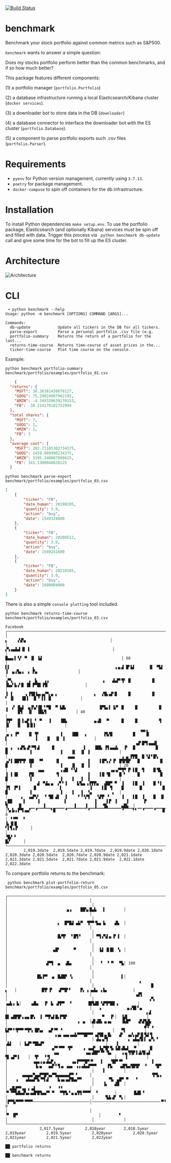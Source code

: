 [![Build Status](https://github.com/selimonat/benchmark/workflows/Unit%20Tests/badge.svg)](https://github.com/selimonat/benchmark/actions?query=workflow%3A"Unit+Tests")
# benchmark

Benchmark your stock portfolio against common metrics such as S&P500.

`benchmark` wants to answer a simple question: 

Does my stocks portfolio perform better than the common benchmarks, and if so how much better?

This package features different components:

(1) a portfolio manager (`portfolio.Portfolio`)

(2) a database infrastructure running a local Elasticsearch/Kibana cluster (`docker services`).

(3) a downloader bot to store data in the DB (`downloader`)

(4) a database connector to interface the downloader bot with the ES cluster (`portfolio.Database`).

(5) a component to parse portfolio exports such .csv files (`portfolio.Parser`). 


# Requirements

- `pyenv` for Python version management, currently using `3.7.13`.
- `poetry` for package management.
- `docker-compose` to spin off containers for the db infrastructure.


# Installation
To install Python dependencies `make setup.env`. 
To use the portfolio package, Elasticsearch (and optionally Kibana) services must be spin off and filled with data. 
Trigger this process via ` python benchmark db-update` call and give some time for the bot to fill up the ES cluster.

# Architecture

![Architecture](./img/diagram/event_processing.png)

# CLI

```
 ➜ python benchmark --help                                                         
Usage: python -m benchmark [OPTIONS] COMMAND [ARGS]...

Commands:
  db-update            Update all tickers in the DB for all tickers.
  parse-export         Parse a personal portfolio .csv file (e.g.
  portfolio-summary    Returns the return of a portfolio for the last...
  returns-time-course  Returns time-course of asset prices in the...
  ticker-time-course   Plot time course on the console.
```

Example:

`python benchmark portfolio-summary benchmark/portfolio/examples/portfolio_01.csv`

```json
    {
  "returns": {
    "MSFT": 38.38361438876127,
    "GOOG": 75.29024087982195,
    "AMZN": -4.349320639270153,
    "FB": -38.214170182752994
  },
  "total shares": {
    "MSFT": 7,
    "GOOG": 1,
    "AMZN": 1,
    "FB": 3
  },
  "average cost": {
    "MSFT": 202.71185302734375,
    "GOOG": 1459.989990234375,
    "AMZN": 3195.340087890625,
    "FB": 341.1300048828125
  }
```

`python benchmark parse-export benchmark/portfolio/examples/portfolio_03.csv`

```json
[
    {
        "ticker": "FB",
        "date_human": 20190205,
        "quantity": 3.0,
        "action": "buy",
        "date": 1549324800
    },
    {
        "ticker": "FB",
        "date_human": 20200512,
        "quantity": 3.0,
        "action": "buy",
        "date": 1589241600
    },
    {
        "ticker": "FB",
        "date_human": 20210105,
        "quantity": 3.0,
        "action": "buy",
        "date": 1609804800
    }
]
```
There is also a simple `console plotting` tool included.

`python benchmark returns-time-course benchmark/portfolio/examples/portfolio_03.csv`

```
Facebook
┌────────────────────────────────────────────────────────────────────────────────────────────────────────────────────────────────────────────────────────────────────────────────────────────────────────┐
│                                                                                                                                                          ▖    ▗▚▛▄                                     │ 
│                                                                                                                                                         ▞▚▗▄▟▄▌▐▌ ▌                                    │ 
│                                                                                                                                                     █▄▄▖▌▝▞ ▝▘ ▐▌ ▐▟                                   │ 60
│                                                                                                 ▌▌          ▖                                   ▗▗▖▟ █▘▙▌      ▐▌ ▝▜▟  ▐  ▄▗▜▄▗  ▖ ▛▄                  │ 
│                                                                                                ▗▀▚       ▗  ▙   ▗▗                        ▖   ▟▄▛▘▜▘ █         ▐▌   ▐▙▄▘▙▗▘█ ▐█ ▛▀█▌▐▜▌                │ 
│                                                                                                ▐ ▐      ▖▐▜█▐▄▖▄▞▀▖▄ ▖                ▖  ▗▜▙▗▟▘█     █         ▐▌     ▘ ▐▌   ▐█▐  ▐▌▝ ▌▌ █             │ 
│                                                                                             ▗  ▞ ▐▙▟  ▄▐▚▞▐█ ▘▀█  ▀ ▙█▖              ▐▛▜▄▐ ▐▞▘ █     █         ▐▌       ▝    ▐▛▌  ▐▌  ▐█▙▜             │ 40
│                                                                                             ▐▜▀  ▐▌▐▗▟▘▌ ▘ ▀   ▐    ▐█▙            ▄▗█  ▝▘     █     █         ▝▌            ▐▌   ▐▌  ▐▌█▐             │ 
│                                                          ▗▄▖▖                          ▗▖▗ ▐▀    ▐▌ ▜▘         ▐    ▐██   ▖       ▐▜▞█         █     █          ▌            ▐    ▐▌  ▐▌ ▐             │ 
│                                                        ▗▟▘█▀▌▄▄▟▌            ▄ ▗  ▗▗▛▙▗▛▝▀▌▟     ▐▌            ▐    ▐██▖ ▛▌▄▄▟▖  ▐▘  █         █     █          ▌            ▐    ▐▌  ▐▌ ▐             │ 
│                          ▗▄▄▖                    ▗ ▄ ▛▛█  █ ▚▌▘█▚          ▗▞▐ ██▜▀▛ ▐█▌  ▀▘     ▐▌            ▐    ▐▐▛▚▗▘▐▘ █▜▛█▛   █         █     █          ▌            ▐    ▐▌  ▐▌ ▐             │ 20
│             ▗▄▄       ▗▗█▌ ▘▚▌              ▗▄▗▞▀▜▀ ▛ ▌█  ▜    █▝█▖        ▐ ▐ █▌    ▐▜▌         ▝▌            ▐    ▐▐▌▝█    █ ▘     █         █     █          ▌            ▐    ▐   ▐  ▐             │ 
│             ▟ ▝▚▙▖▄  ▞▘▘▐    ▐▞▙▄ ▖▛▛▛▄  ▗██▀ ▀  ▐    ▌█  ▐    █ ▘▌       ▐▜  ▛▘▌     ▐▌          ▌            ▐    ▐▐▌ ▜    █       █         █     █          ▌            ▐    ▐   ▐  ▝▄         ▖  │ 
│      ▖  ▗▄▛▚▘  ▝ ▜█ ▟▌  ▐     ▘▝▝▞▜   ▝▟▜▘ ▘     ▐    ▌█  ▐    █  ▐▌    ▖██     ▌     ▐           ▌            ▐    ▐▐▘ ▐    ▐       ▛         ▜     █          ▌            ▐    ▐   ▐   ▜▙      ▄█▙  │ 
│▚▖▙▗▐▀▜▗▄▞▔▔▝▔▔▔▔▔▔▘█▔▔▔▔▝▔▔▔▔▔▔▔▔▔▝▔▔▔▔▔▔▔▔▔▔▔▔▔▔▝▔▔▔▔▘▘▔▔▝▔▔▔▔▝▔▔▔█▔▔▗▗▀▔▘▔▔▔▔▔▘▔▔▔▔▔▝▔▔▔▔▔▔▔▔▔▔▔▘▔▔▔▔▔▔▔▔▔▔▔▔▝▔▔▔▔▝▝▔▔▝▔▔▔▔▝▔▔▔▔▔▔▔▘▔▔▔▔▔▔▔▔▔▝▔▔▔▔▔▘▔▔▔▔▔▔▔▔▔▔▘▔▔▔▔▔▔▔▔▔▔▔▔▝▔▔▔▔▝▔▔▔▝▔▔▔▔▀█▗▖▔▔█▌▝▔█▞│ 0
│ ▝▝▀▘  ▘                                                            ▐▖▐▌█                                                                                                                    ▘▌▜▗▐▘     │ 
│                                                                    ▝█▞ ▘                                                                                                                       █▞      │ 
└────────────────────────────────────────────────────────────────────────────────────────────────────────────────────────────────────────────────────────────────────────────────────────────────────────┘
        2,019.3date  2,019.5date 2,019.7date  2,019.9date 2,020.1date  2,020.3date 2,020.5date  2,020.7date 2,020.9date 2,021.1date  2,021.3date 2,021.5date  2,021.7date 2,021.9date  2,022.1date 2,022.3date

```

To compare portfolio returns to the benchmark:
```shell
 python benchmark plot-portfolio-return benchmark/portfolio/examples/portfolio_05.csv
```

```properties
┌────────────────────────────────────────────────────────────────────────────────────────────────────────────────────────────────────────────────────────────────────────────────────────────────────────┐
│                                    │                                    │                                     │                                    │                          ▄▗    ██▚▖█▄▙   ▌        │ 
│                                    │                                    │                                     │                                    │                      ▖  █▀█▟ ▄▙▀  ▜▀▀▝▙▄ ▙    ▟▙  │ 
│                                    │                                    │                                     │                                    │                      █▞▜▘  ▘█▜▝     │ ▀▜▗▀▟▗▖▐▘▐  │ 
│                                    │                                    │                                     │                                    │                    ▄█▘      ▀       │  ▐▟ ▐▌█▌ ▝▖ │ 
│                                    │                                    │                                     │                                    │                 ▟▀▜  ▄  ▗█▄         │   ▘  ▘▝▘  ▀▙│ 100
│                                    │                                    │                                     │                                    │             █▙▐▀▘ ▗▖ █▟█▛ ▝▖        │            ▌│ 
│                                    │                     ▖              │                                     │                         █      ▖   │           █▜▘▐▘  ▗▛▀█▘▘    ▛▖ ▖▗▄▙▖ ▖▙▖           │ 
│                                    │                   ▗▟▜              │                                     │                        ▗▀▖   ▗▄▙▗ ▙│    ▗▟▙▖  ▐▘ ▙ ▗▛▛▀  ▝       ▐█▜▟█ ▚▛▜▀██ ▖        │ 
│                                    │   ▗           ▗▖▞█▌▘▄              │                                     │                       ▖▟ █▌▗▟█▜▛▗▗▄▖█▚  ▐ ▝▀▛▄▌█▖▛▜▛               ▝▘  ▐▘│  ▐▟▌        │ 
│                               ▖ ▄  │▟▌▟█▖▗▖▄▖    ▐▙█▀   ▗▛▟▜▟▙          │                                     │                      ▟▜▘▗ ▙▛▀▝▝▛▀▀▝▀▛▚ █▛▄▖  ▄▛▝▀ ▝                      │   ▀▌        │ 
│                     ▖▄▖▗▄▄▗▄▟▞▀▀▜█▀▀▘▗▟▜█▗▖█▖   ▟▘  ▄▞▖▄▛▐▌▜▟▝▌         │                                     │ ▟▄▗▞▜         ▖ ▄▙▄▜▌▌ ▄▀▖▝  ▗▙▌   │ ▐▄▛▘▀█▙▟▀                           │    ▌        │ 
│                   ▗▞▀▝▀▀ ▝▛▘    ▗ ▗▄▟▘ ▐▄▀█▘▜▖▐▟▌▟▙▟  ▝▘     ▐▌         │                    ▗▄▖           ▗▄▖▟█▛▘▀▘▝▙▖    ▗▗▖▜▜▛▐▗▙▜▌▄▌ ▜▌▗▟▀▐    │  ▜▘  ▝▝▌                            │    ▌        │ 
│           ▗▄▄▗▗▖▟▄▛▗       ▗▄▐▀▀▀█▀▝▘   ▌   ▝█▛▘▀▘            ▐         │            ▐▖▄   ▄▟▘▘▜▗▖ ▄▄▖ ▗▗▗▟▄▟▀▀▀     ▛▙   ▗▟▛▙▄▜█▜▛  ▝    ▜▛▘      │                                     │    ▌        │ 
│      ▗▄▄▄▄▀▄▄▛▀█▀▄▞▀▙▄▄▄▄▄▛▀ ▘     │                          ▝▛▜▖▖     │    ▖   ▄▙▄▟▀▙▝▀▌▟    ▙▗▄▗▄▛█▄▞▀▘    │      ▝▜▖ ▄█▀ ▀   ▝                 │                                     │    ▐▖   ▟█  │ 
│ ▄█▟▀▀▗▄ ▖▗▟      ▝   ▝▝            │                          ▝▘▝▀▜▟▙▄▛▄▖▄▟▛█▜▄▄▀▘▝▘  ▀▜▜▖▘▄▗▞▛▌▀▀▀▘  ▘       │       ▐▙█▌▝                        │                                     │     ▜▟▖▟▘ ▀▖│ 
│▛▀▜▞▀▀▀▝▀▀▀─────────────────────────│──────────────────────────────▝▘▜▝▄▟▜▌▘▀▀────────────▐▛▝▘─────────────────│───────▝▀▘▘─────────────────────────│─────────────────────────────────────│──────▘▜▌───▙│ 0
│                                    │                                 ▝▘ ▐▛▘                                   │        ▘                           │                                     │             │ 
└────────────────────────────────────────────────────────────────────────────────────────────────────────────────────────────────────────────────────────────────────────────────────────────────────────┘
               2,017.5year         2,018year        2,018.5year         2,019year         2,019.5year         2,020year         2,020.5year        2,021year         2,021.5year         2,022year
                                                                                           ██ portfolio returns
                                                                                           ██ benchmark returns

```
